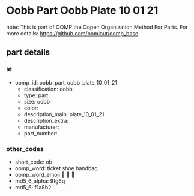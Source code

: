 # Oobb Part Oobb Plate 10 01 21  

note: This is part of OOMP the Oopen Organization Method For Parts. For more details: https://github.com/oomlout/oomp_base

##  part details





### id
* oomp_id: oobb_part_oobb_plate_10_01_21
  * classification: oobb
  * type: part
  * size: oobb
  * color: 
  * description_main: plate_10_01_21
  * description_extra: 
  * manufacturer: 
  * part_number: 

### other_codes
* short_code: ob
* oomp_word: ticket shoe handbag
* oomp_word_emoji :ticket: :shoe: :handbag:
* md5_6_alpha: 9fg6q
* md5_6: f1a8b2